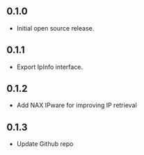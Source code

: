 ## 0.1.0
* Initial open source release.

## 0.1.1
* Export IpInfo interface.

## 0.1.2
* Add NAX IPware for improving IP retrieval

## 0.1.3
* Update Github repo